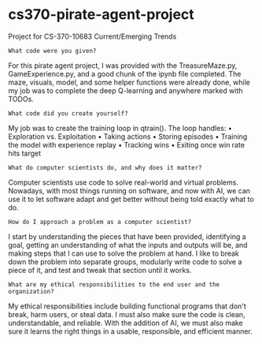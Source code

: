# cs370-pirate-agent-project
Project for CS-370-10683 Current/Emerging Trends

    What code were you given?
For this pirate agent project, I was provided with the TreasureMaze.py, GameExperience.py, and a good chunk of the ipynb file completed. The maze, visuals, model, and some helper functions were already done, while my job was to complete the deep Q-learning and anywhere marked with TODOs.

    What code did you create yourself?
My job was to create the training loop in qtrain(). The loop handles:
•	Exploration vs. Exploitation
•	Taking actions
•	Storing episodes
•	Training the model with experience replay
•	Tracking wins
•	Exiting once win rate hits target

    What do computer scientists do, and why does it matter?
Computer scientists use code to solve real-world and virtual problems. Nowadays, with most things running on software, and now with AI, we can use it to let software adapt and get better without being told exactly what to do.

    How do I approach a problem as a computer scientist?
I start by understanding the pieces that have been provided, identifying a goal, getting an understanding of what the inputs and outputs will be, and making steps that I can use to solve the problem at hand. I like to break down the problem into separate groups, modularly write code to solve a piece of it, and test and tweak that section until it works.

    What are my ethical responsibilities to the end user and the organization?
My ethical responsibilities include building functional programs that don't break, harm users, or steal data. I must also make sure the code is clean, understandable, and reliable. With the addition of AI, we must also make sure it learns the right things in a usable, responsible, and efficient manner.
